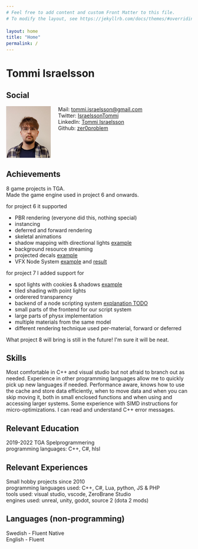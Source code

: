 ```yaml
---
# Feel free to add content and custom Front Matter to this file.
# To modify the layout, see https://jekyllrb.com/docs/themes/#overriding-theme-defaults

layout: home
title: "Home"
permalink: /
---
```


Tommi Israelsson
=======

Social
-----------
<div class="grid" style="display:flex;">
    <div class="col-1-2" style="flex: 1;">
        <img src="images/tommi.png">
    </div>
    <div class="col-1-2" style="flex: 3; margin-left:20px;">
        Mail: <a href="mailto:tommi.israelsson@gmail.com">tommi.israelsson@gmail.com</a><br/>
        Twitter: <a href="https://twitter.com/IsraelssonTommi">IsraelssonTommi</a><br/>
        LinkedIn: <a href="https://www.linkedin.com/in/tommi-israelsson-426832209/">Tommi Israelsson</a><br/>
        Github: <a href="https://github.com/zer0problem">zer0problem</a>
    </div>
</div>

Achievements
-----------
8 game projects in TGA.  
Made the game engine used in project 6 and onwards.

for project 6 it supported
* PBR rendering (everyone did this, nothing special)
* instancing
* deferred and forward rendering
* skeletal animations
* shadow mapping with directional lights [example](images/project6_shadows_deferred.png)
* background resource streaming
* projected decals [example](images/project6_decal_uneven_surface.webm)
* VFX Node System [example](images/project6_effect_editor.png) and [result](images/project6_effect_editor_result.webm)

for project 7 I added support for
* spot lights with cookies & shadows [example](images/project7_spotlight_shadow_and_cookie.webm)
* tiled shading with point lights
* orderered transparency
* backend of a node scripting system [explanation TODO](node_system)
* small parts of the frontend for our script system
* large parts of physx implementation
* multiple materials from the same model
* different rendering technique used per-material, forward or deferred

What project 8 will bring is still in the future! I'm sure it will be neat.

Skills
-----------
Most comfortable in C++ and visual studio but not afraid to branch out as needed.
Experience in other programming languages allow me to quickly pick up new languages if needed.
Performance aware, knows how to use the cache and store data efficiently, when to move data and when you can skip moving it, both in small enclosed functions and when using and accessing larger systems.
Some experience with SIMD instructions for micro-optimizations.
I can read and understand C++ error messages.

Relevant Education
-----------
2019-2022 TGA Spelprogrammering  
programming languages: C++, C#, hlsl

Relevant Experiences
-----------
Small hobby projects since 2010  
programming languages used: C++, C#, Lua, python, JS & PHP  
tools used: visual studio, vscode, ZeroBrane Studio  
engines used: unreal, unity, godot, source 2 (dota 2 mods)  

Languages (non-programming)
-----------
Swedish - Fluent Native  
English - Fluent

